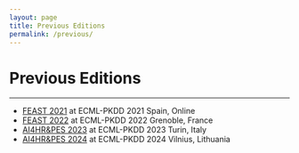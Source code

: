 ```yaml
---
layout: page
title: Previous Editions
permalink: /previous/
---
```

# Previous Editions
---
* [FEAST 2021](https://feast-ecmlpkdd.github.io/archive/2021/) at ECML-PKDD 2021 Spain, Online
* [FEAST 2022](https://feast-ecmlpkdd.github.io/archive/2022/) at ECML-PKDD 2022 Grenoble, France
* [AI4HR&PES 2023](https://ai4hrpes.github.io/ecmlpkdd2023) at ECML-PKDD 2023 Turin, Italy
* [AI4HR&PES 2024](https://ai4hrpes.github.io/ecmlpkdd2024) at ECML-PKDD 2024 Vilnius, Lithuania